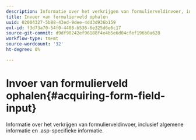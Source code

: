 ```yaml
---
description: Informatie over het verkrijgen van formulierveldinvoer, inclusief algemene informatie en .asp-specifieke informatie.
title: Invoer van formulierveld ophalen
uuid: 02004327-5b88-43ed-9dee-4dd3d936b159
exl-id: f3d73a70-54f0-4408-b536-6e325d6e6c17
source-git-commit: d9df90242ef96188f4e4b5e6d04cfef196b0a628
workflow-type: tm+mt
source-wordcount: '32'
ht-degree: 0%

---
```


# Invoer van formulierveld ophalen{#acquiring-form-field-input}

Informatie over het verkrijgen van formulierveldinvoer, inclusief algemene informatie en .asp-specifieke informatie.
